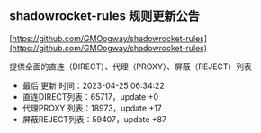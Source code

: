 ## shadowrocket-rules 规则更新公告

[https://github.com/GMOogway/shadowrocket-rules](https://github.com/GMOogway/shadowrocket-rules)

提供全面的直连（DIRECT）、代理（PROXY）、屏蔽（REJECT）列表
- 最后 更新 时间：2023-04-25 06:34:22
- 直连DIRECT列表：65717，update +0
- 代理PROXY 列表：18973，update +17
- 屏蔽REJECT列表：59407，update +87
